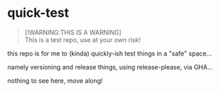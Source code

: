 # quick-test

> [!WARNING:THIS IS A WARNING]  
> This is a test repo, use at your own risk!

this repo is for me to (kinda) quickly-ish test things in a "safe" space...

namely versioning and release things, using release-please, via GHA...

nothing to see here, move along!
